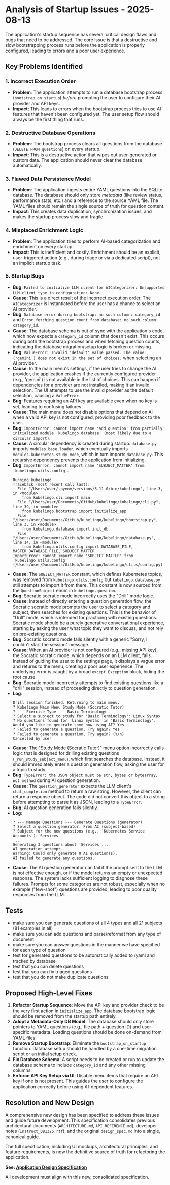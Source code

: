 # Analysis of Startup Issues - 2025-08-13

The application's startup sequence has several critical design flaws and bugs that need to be addressed. The core issue is that a destructive and slow bootstrapping process runs before the application is properly configured, leading to errors and a poor user experience.

## Key Problems Identified

### 1. Incorrect Execution Order
- **Problem**: The application attempts to run a database bootstrap process (`bootstrap_on_startup`) *before* prompting the user to configure their AI provider and API keys.
- **Impact**: This leads to errors when the bootstrap process tries to use AI features that haven't been configured yet. The user setup flow should always be the first thing that runs.

### 2. Destructive Database Operations
- **Problem**: The bootstrap process clears all questions from the database (`DELETE FROM questions`) on every startup.
- **Impact**: This is a destructive action that wipes out user-generated or custom data. The application should never clear the database automatically.

### 3. Flawed Data Persistence Model
- **Problem**: The application ingests entire YAML questions into the SQLite database. The database should only store *metadata* (like review status, performance stats, etc.) and a reference to the source YAML file. The YAML files should remain the single source of truth for question content.
- **Impact**: This creates data duplication, synchronization issues, and makes the startup process slow and fragile.

### 4. Misplaced Enrichment Logic
- **Problem**: The application tries to perform AI-based categorization and enrichment on every startup.
- **Impact**: This is inefficient and costly. Enrichment should be an explicit, user-triggered action (e.g., during triage or via a dedicated script), not an implicit startup task.

### 5. Startup Bugs
- **Bug**: `Failed to initialize LLM client for AICategorizer: Unsupported LLM client type in configuration: None`.
- **Cause**: This is a direct result of the incorrect execution order. The `AICategorizer` is instantiated before the user has a chance to select an AI provider.
- **Bug**: `Database error during bootstrap: no such column: category_id` and `Error fetching question count from database: no such column: category_id`.
- **Cause**: The database schema is out of sync with the application's code, which now expects a `category_id` column that doesn't exist. This occurs during both the bootstrap process and when fetching question counts, indicating the database migration/setup logic is broken or missing.
- **Bug**: `ValueError: Invalid 'default' value passed. The value ('gemini') does not exist in the set of choices.` when selecting an AI provider.
- **Cause**: In the main menu's settings, if the user tries to change the AI provider, the application crashes if the currently configured provider (e.g., 'gemini') is not available in the list of choices. This can happen if dependencies for a provider are not installed, making it an invalid selection. The UI attempts to use the invalid provider as the default selection, causing a `ValueError`.
- **Bug**: Features requiring an API key are available even when no key is set, leading to confusing failures.
- **Cause**: The main menu does not disable options that depend on AI when a valid API key is not configured, providing poor feedback to the user.
- **Bug**: `ImportError: cannot import name 'add_question' from partially initialized module 'kubelingo.database' (most likely due to a circular import)`.
- **Cause**: A circular dependency is created during startup: `database.py` imports `modules.base.loader`, which eventually imports `modules.kubernetes.study_mode`, which in turn imports `database.py`. This recursive dependency prevents the application from initializing.
- **Bug**: `ImportError: cannot import name 'SUBJECT_MATTER' from 'kubelingo.utils.config'`.
  ```
  Running kubelingo
  Traceback (most recent call last):
    File "/Users/user/.pyenv/versions/3.11.0/bin/kubelingo", line 3, in <module>
      from kubelingo.cli import main
    File "/Users/user/Documents/GitHub/kubelingo/kubelingo/cli.py", line 39, in <module>
      from kubelingo.bootstrap import initialize_app
    File "/Users/user/Documents/GitHub/kubelingo/kubelingo/bootstrap.py", line 3, in <module>
      from kubelingo.database import init_db
    File "/Users/user/Documents/GitHub/kubelingo/kubelingo/database.py", line 14, in <module>
      from kubelingo.utils.config import DATABASE_FILE, MASTER_DATABASE_FILE, SUBJECT_MATTER
  ImportError: cannot import name 'SUBJECT_MATTER' from 'kubelingo.utils.config' (/Users/user/Documents/GitHub/kubelingo/kubelingo/utils/config.py)
  ```
- **Cause**: The `SUBJECT_MATTER` constant, which defines Kubernetes topics, was removed from `kubelingo.utils.config` but `kubelingo.database.py` still attempts to import it from there. This constant is now sourced from the `QuestionSubject` enum in `kubelingo.question`.
- **Bug**: Socratic socratic mode incorrectly uses the "Drill" mode logic.
- **Cause**: Instead of directly entering a question generation flow, the Socratic socratic mode prompts the user to select a category and subject, then searches for existing questions. This is the behavior of "Drill" mode, which is intended for practicing with existing questions. Socratic mode should be a purely generative conversational experience, starting by asking the user what topic they want to discuss, and not rely on pre-existing questions.
- **Bug**: Socratic socratic mode fails silently with a generic "Sorry, I couldn't start the session" message.
- **Cause**: When an AI provider is not configured (e.g., missing API key), the Socratic socratic mode, which depends on an LLM client, fails. Instead of guiding the user to the settings page, it displays a vague error and returns to the menu, creating a poor user experience. The underlying error is caught by a broad `except Exception` block, hiding the root cause.
- **Bug**: Socratic mode incorrectly attempts to find existing questions like a "drill" session, instead of proceeding directly to question generation.
- **Log**:
  ```
  Drill session finished. Returning to main menu.
  ? Kubelingo Main Menu Study Mode (Socratic Tutor)
  ? --- Exercise Type --- Basic Terminology
  ? Select a subject to study for 'Basic Terminology': Linux Syntax
  ? No questions found for 'Linux Syntax' in 'Basic Terminology'.
  Would you like to generate some now using AI? Yes
  ? Failed to generate a question. Try again? Yes
  ? Failed to generate a question. Try again? (Y/n)
  Cancelled by user
  ```
- **Cause**: The "Study Mode (Socratic Tutor)" menu option incorrectly calls logic that is designed for drilling existing questions (`_run_study_subject_menu`), which first searches the database. Instead, it should immediately enter a question generation flow, asking the user for a topic to study.
- **Bug**: `TypeError: the JSON object must be str, bytes or bytearray, not method` during AI question generation.
- **Cause**: The `question_generator` expects the LLM client's `chat_completion` method to return a raw string. However, the client can return a response object. The code did not convert this object to a string before attempting to parse it as JSON, leading to a `TypeError`.
- **Bug**: AI question generation fails silently.
- **Log**:
  ```
  ? --- Manage Questions --- Generate Questions (generator)
  ? Select a question generator: From AI (subject-based)
  ? Subject for the new questions (e.g., 'Kubernetes Service Accounts'): Services
  ...
  Generating 3 questions about 'Services'...
  AI generation attempt...
  Warning: Could only generate 0 AI question(s).
  AI failed to generate any questions.
  ```
- **Cause**: The AI question generator can fail if the prompt sent to the LLM is not effective enough, or if the model returns an empty or unexpected response. The system lacks sufficient logging to diagnose these failures. Prompts for some categories are not robust, especially when no example ("few-shot") questions are provided, leading to poor quality responses from the LLM.

## Tests
- make sure you can generate questions of all 4 types and all 21 subjects (81 examples in all)
- make sure you can add questions and parse/reformat from any type of document
- make sure you can answer questions in the manner we have specified for each type of question
- test for generated questions to be automatically added to /yaml and tracked by database
- test that you can delete questions
- test that you can fix triaged questions
- test that you do not make duplicate questions

## Proposed High-Level Fixes
1.  **Refactor Startup Sequence**: Move the API key and provider check to be the very first action in `initialize_app`. The database bootstrap logic should be removed from the startup path entirely.
2.  **Adopt a Metadata-Only DB Model**: The database should only store pointers to YAML questions (e.g., file path + question ID) and user-specific metadata. Loading questions should be done on-demand from YAML files.
3.  **Remove Startup Bootstrap**: Eliminate the `bootstrap_on_startup` function. Database setup should be handled by a one-time migration script or an initial setup check.
4.  **Fix Database Schema**: A script needs to be created or run to update the database schema to include `category_id` and any other missing columns.
5.  **Enforce API Key Setup via UI**: Disable menu items that require an API key if one is not present. This guides the user to configure the application correctly before using AI-dependent features.

## Resolution and New Design
A comprehensive new design has been specified to address these issues and guide future development. This specification consolidates previous architectural documents (`ARCHITECTURE.md`, `API_REFERENCE.md`), developer notes (`Instruct_081325.rtf`), and the original `design_spec.md` into a single, canonical guide.

The full specification, including UI mockups, architectural principles, and feature requirements, is now the definitive source of truth for refactoring the application.

**See: [Application Design Specification](./docs/design_spec.md)**

All development must align with this new, consolidated specification.
